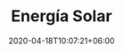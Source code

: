 ---
title: "Energía Solar"
date: 2020-04-18T10:07:21+06:00
# post image
image: "images/blog/post-1.jpg"
# meta description
description: "This is meta description"
type: energias-renovables/energia-solar
# post draft
draft: false
menu:
  main:
    parent: "energias renovables"
    weight: 3
banner:
  title: Energía Eólica
  image: /images/WindTurbine.svg
  content: Aprovechá la energía que ofrece el viento con nuestros aerogeneradores de _**industria argentina**_ completamente aptos para ser utilizados en condiciones climáticas extremas, con un excelente rendimiento que satisface los requerimientos de una vivienda rural

  button:
    enable: true
    label: ¿Dudas? escribinos
    link: contact

cards:
  - title: TECNO 800
    image: "/images/covac.png"
    content: "Este equipo está diseñado y fabricado en su totalidad por Tecnotrol SRL en Comodoro Rivadavia. El TECNO-800 fue probado en condiciones climáticas extremas y ha demostrando una resistencia sin precedentes para este tipo de productos. Su rendimiento, satisface  los requerimientos de electricidad básicos de una vivienda rural en 220V o 24V: TV, radio, iluminación y permite operar electrodomésticos con uso racional de la energía."
    button:
      enable: false
      label: Ver más información
      link: "#"
  - title: TECNO 800
    image: "/images/covac.png"
    content: "Este equipo está diseñado y fabricado en su totalidad por Tecnotrol SRL en Comodoro Rivadavia. El TECNO-800 fue probado en condiciones climáticas extremas y ha demostrando una resistencia sin precedentes para este tipo de productos. Su rendimiento, satisface  los requerimientos de electricidad básicos de una vivienda rural en 220V o 24V: TV, radio, iluminación y permite operar electrodomésticos con uso racional de la energía."
    button:
      enable: false
      label: Ver más información
      link: "#"
  - title: TECNO 800
    image: "/images/covac.png"
    content: "Este equipo está diseñado y fabricado en su totalidad por Tecnotrol SRL en Comodoro Rivadavia. El TECNO-800 fue probado en condiciones climáticas extremas y ha demostrando una resistencia sin precedentes para este tipo de productos. Su rendimiento, satisface  los requerimientos de electricidad básicos de una vivienda rural en 220V o 24V: TV, radio, iluminación y permite operar electrodomésticos con uso racional de la energía."
    button:
      enable: false
      label: Ver más información
      link: "#"


table:
  title: "Títulito"
  cols:
    - ""
    - Tecno 800
    - Tecno 1200
    - Tecno 2000

  rows:
    - row:
      - Diámetro del rotor
      - Mark
      - Otto
      - mdo

    - row:
      - Montaje
      - Jacob
      - Thornton
      - "@fat"

    - row:
      - Velocidad de Arranque
      - Jacob
      - Thornton
      - "@fat"

    - row:
      - Regulador de Carga
      - Jacob
      - Thornton
      - "@fat"

    - row:
      - Generador
      - Jacob
      - Thornton
      - "@fat"

    - row:
      - Aspas
      - Jacob
      - Thornton
      - "@fat"

    - row:
      - Protección por velocidad excesiva
      - Jacob
      - Thornton
      - "@fat"
---